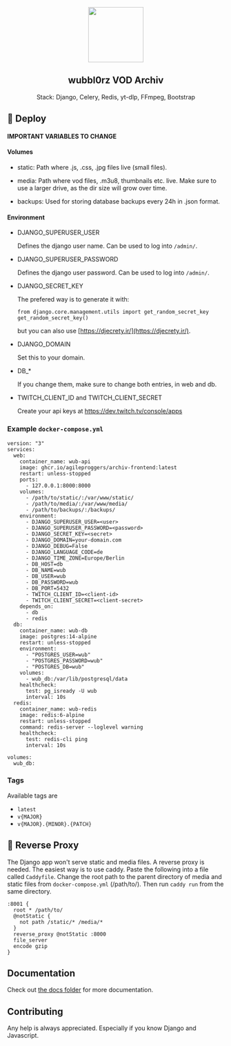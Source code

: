 <div align="center" width="100%">
    <img src="https://archiv.wubbl0rz.tv/favicon.ico" width="128"/>
</div>

<div align="center" width="100%">
    <h2>wubbl0rz VOD Archiv</h2>
    <p>Stack: Django, Celery, Redis, yt-dlp, FFmpeg, Bootstrap</p>
</div>

## 🐳 Deploy

#### IMPORTANT VARIABLES TO CHANGE

#### Volumes

* static: Path where .js, .css, .jpg files live (small files).

* media: Path where vod files, .m3u8, thumbnails etc. live. Make sure to use a larger drive, as the dir size will grow over time.

* backups: Used for storing database backups every 24h in .json format.

#### Environment

* DJANGO_SUPERUSER_USER

  Defines the django user name. Can be used to log into `/admin/`.

* DJANGO_SUPERUSER_PASSWORD

  Defines the django user password. Can be used to log into `/admin/`.

* DJANGO_SECRET_KEY

  The prefered way is to generate it with:

  ```
  from django.core.management.utils import get_random_secret_key
  get_random_secret_key()
  ```

  but you can also use [https://djecrety.ir/](https://djecrety.ir/).

* DJANGO_DOMAIN

  Set this to your domain.

* DB_*

  If you change them, make sure to change both entries, in web and db.

* TWITCH_CLIENT_ID and TWITCH_CLIENT_SECRET

  Create your api keys at https://dev.twitch.tv/console/apps

### Example `docker-compose.yml`

```
version: "3"
services:
  web:
    container_name: wub-api
    image: ghcr.io/agileproggers/archiv-frontend:latest
    restart: unless-stopped
    ports:
      - 127.0.0.1:8000:8000
    volumes:
      - /path/to/static/:/var/www/static/
      - /path/to/media/:/var/www/media/
      - /path/to/backups/:/backups/
    environment:
      - DJANGO_SUPERUSER_USER=<user>
      - DJANGO_SUPERUSER_PASSWORD=<password>
      - DJANGO_SECRET_KEY=<secret>
      - DJANGO_DOMAIN=your-domain.com
      - DJANGO_DEBUG=False
      - DJANGO_LANGUAGE_CODE=de
      - DJANGO_TIME_ZONE=Europe/Berlin
      - DB_HOST=db
      - DB_NAME=wub
      - DB_USER=wub
      - DB_PASSWORD=wub
      - DB_PORT=5432
      - TWITCH_CLIENT_ID=<client-id>
      - TWITCH_CLIENT_SECRET=<client-secret>
    depends_on:
      - db
      - redis
  db:
    container_name: wub-db
    image: postgres:14-alpine
    restart: unless-stopped
    environment:
      - "POSTGRES_USER=wub"
      - "POSTGRES_PASSWORD=wub"
      - "POSTGRES_DB=wub"
    volumes:
      - wub_db:/var/lib/postgresql/data
    healthcheck:
      test: pg_isready -U wub
      interval: 10s
  redis:
    container_name: wub-redis
    image: redis:6-alpine
    restart: unless-stopped
    command: redis-server --loglevel warning
    healthcheck:
      test: redis-cli ping
      interval: 10s

volumes:
  wub_db:
```

### Tags

Available tags are

* `latest`
* `v{MAJOR}`
* `v{MAJOR}.{MINOR}.{PATCH}`

## 🚪 Reverse Proxy

The Django app won't serve static and media files. A reverse proxy is needed. The easiest way is to use caddy. Paste the following into a file called `Caddyfile`. Change the root path to the parent directory of media and static files from `docker-compose.yml` (/path/to/). Then run `caddy run` from the same directory.

```
:8001 {
  root * /path/to/
  @notStatic {
    not path /static/* /media/*
  }
  reverse_proxy @notStatic :8000
  file_server
  encode gzip
}
```

## Documentation

Check out [the docs folder](https://github.com/AgileProggers/archiv-frontend/tree/master/docs) for more documentation.

## Contributing

Any help is always appreciated. Especially if you know Django and Javascript.
